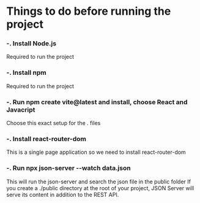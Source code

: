 # Things to do before running the project

### -. Install Node.js
 Required to run the project

### -. Install npm
 Required to run the project

### -. Run npm create vite@latest and install, choose React and Javacript
 Choose this exact setup for the .<jsx> files

### -. Install react-router-dom
 This is a single page application so we need to install react-router-dom

### -. Run npx json-server --watch data.json
 This will run the json-server and search the json file in the public folder
 If you create a ./public directory at the root of your project, JSON Server 
 will serve its content in addition to the REST API.



